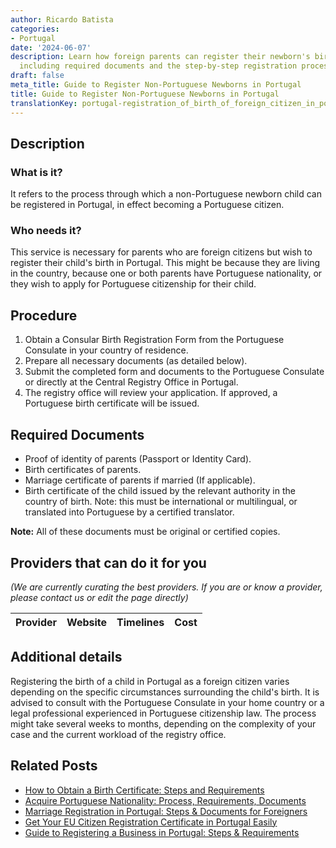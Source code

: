 ```yaml
---
author: Ricardo Batista
categories:
- Portugal
date: '2024-06-07'
description: Learn how foreign parents can register their newborn's birth in Portugal,
  including required documents and the step-by-step registration process.
draft: false
meta_title: Guide to Register Non-Portuguese Newborns in Portugal
title: Guide to Register Non-Portuguese Newborns in Portugal
translationKey: portugal-registration_of_birth_of_foreign_citizen_in_portugal
---
```


## Description
### What is it?
It refers to the process through which a non-Portuguese newborn child can be registered in Portugal, in effect becoming a Portuguese citizen.
### Who needs it?
This service is necessary for parents who are foreign citizens but wish to register their child's birth in Portugal. This might be because they are living in the country, because one or both parents have Portuguese nationality, or they wish to apply for Portuguese citizenship for their child. 

## Procedure
1. Obtain a Consular Birth Registration Form from the Portuguese Consulate in your country of residence.
2. Prepare all necessary documents (as detailed below).
3. Submit the completed form and documents to the Portuguese Consulate or directly at the Central Registry Office in Portugal.
4. The registry office will review your application. If approved, a Portuguese birth certificate will be issued.

## Required Documents
- Proof of identity of parents (Passport or Identity Card).
- Birth certificates of parents.
- Marriage certificate of parents if married (If applicable).
- Birth certificate of the child issued by the relevant authority in the country of birth. Note: this must be international or multilingual, or translated into Portuguese by a certified translator.

**Note:** All of these documents must be original or certified copies.

## Providers that can do it for you

_(We are currently curating the best providers. If you are or know a provider, please contact us or edit the page directly)_

| Provider        |     Website     |     Timelines    |       Cost      |
| :-------------: | :-------------: |  :-------------: | :-------------: |

## Additional details
Registering the birth of a child in Portugal as a foreign citizen varies depending on the specific circumstances surrounding the child's birth. It is advised to consult with the Portuguese Consulate in your home country or a legal professional experienced in Portuguese citizenship law. The process might take several weeks to months, depending on the complexity of your case and the current workload of the registry office.
## Related Posts

- [How to Obtain a Birth Certificate: Steps and Requirements](https://tramitit.com/guides/portugal/request_for_birth_certificate/)
- [Acquire Portuguese Nationality: Process, Requirements, Documents](https://tramitit.com/guides/portugal/request_for_portuguese_nationality/)
- [Marriage Registration in Portugal: Steps & Documents for Foreigners](https://tramitit.com/guides/portugal/registration_of_marriage_of_foreign_citizen_in_portugal/)
- [Get Your EU Citizen Registration Certificate in Portugal Easily](https://tramitit.com/guides/portugal/request_for_registration_certificate_for_eu_citizen/)
- [Guide to Registering a Business in Portugal: Steps & Requirements](https://tramitit.com/guides/portugal/request_for_business_registration/)